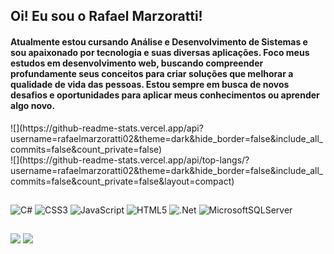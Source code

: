 ## Oi! Eu sou o Rafael Marzoratti! 
<h4>Atualmente estou cursando Análise e Desenvolvimento de Sistemas e sou apaixonado por tecnologia e suas diversas aplicações. Foco meus estudos em desenvolvimento web, buscando compreender profundamente seus conceitos para criar soluções que melhorar a qualidade de vida das pessoas. Estou sempre em busca de novos desafios e oportunidades para aplicar meus conhecimentos ou aprender algo novo.</h5>
![](https://github-readme-stats.vercel.app/api?username=rafaelmarzoratti02&theme=dark&hide_border=false&include_all_commits=false&count_private=false)<br/>
![](https://github-readme-stats.vercel.app/api/top-langs/?username=rafaelmarzoratti02&theme=dark&hide_border=false&include_all_commits=false&count_private=false&layout=compact)


##
![C#](https://img.shields.io/badge/c%23-%23239120.svg?style=for-the-badge&logo=c-sharp&logoColor=white) 
 ![CSS3](https://img.shields.io/badge/css3-%231572B6.svg?style=for-the-badge&logo=css3&logoColor=white) 
 ![JavaScript](https://img.shields.io/badge/javascript-%23323330.svg?style=for-the-badge&logo=javascript&logoColor=%23F7DF1E) 
 ![HTML5](https://img.shields.io/badge/html5-%23E34F26.svg?style=for-the-badge&logo=html5&logoColor=white) 
 ![.Net](https://img.shields.io/badge/.NET-5C2D91?style=for-the-badge&logo=.net&logoColor=white) 
 ![MicrosoftSQLServer](https://img.shields.io/badge/Microsoft%20SQL%20Sever-CC2927?style=for-the-badge&logo=microsoft%20sql%20server&logoColor=white)
 
 ##
<div> 
<a href = "rafaelmarzoratti02@gmail.com"><img src="https://img.shields.io/badge/-Gmail-%23333?style=for-the-badge&logo=gmail&logoColor=red" target="_blank"></a>
  <a href="https://www.linkedin.com/in/rafael-diaz-marzoratti-67219b1a6/" target="_blank"><img src="https://img.shields.io/badge/-LinkedIn-%230077B5?style=for-the-badge&logo=linkedin&logoColor=white" target="_blank"></a> 
 
</div>
